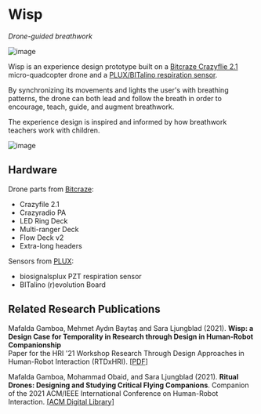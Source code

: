 # Wisp

*Drone-guided breathwork*

![image](https://user-images.githubusercontent.com/1661078/133905635-a8c8c75d-d044-445e-a5ed-cc29f1b67bbf.png)

Wisp is an experience design prototype built on a [Bitcraze Crazyflie 2.1](https://www.bitcraze.io/) micro-quadcopter drone and a [PLUX/BITalino respiration sensor](https://plux.info/).

By synchronizing its movements and lights the user's with breathing patterns, the drone can both lead and follow the breath in order to encourage, teach, guide, and augment breathwork. 

The experience design is inspired and informed by how breathwork teachers work with children.

![image](https://user-images.githubusercontent.com/1661078/133905716-d94cf82b-4945-4aab-a3fb-4b31a2e94cc7.png)

## Hardware

Drone parts from [Bitcraze](https://www.bitcraze.io/):

- Crazyfile 2.1
- Crazyradio PA
- LED Ring Deck
- Multi-ranger Deck
- Flow Deck v2
- Extra-long headers

Sensors from [PLUX](https://plux.info/content/9-about-us):

- biosignalsplux PZT respiration sensor
- BITalino (r)evolution Board

## Related Research Publications

Mafalda Gamboa, Mehmet Aydın Baytaş and Sara Ljungblad (2021). **Wisp: a Design Case for Temporality in Research through Design in Human-Robot Companionship**  
Paper for the HRI '21 Workshop Research Through Design Approaches in Human-Robot Interaction (RTDxHRI). [\[PDF\]](https://www.baytas.net/research/pub/2021_HRI_Wisp.pdf)

Mafalda Gamboa, Mohammad Obaid, and Sara Ljungblad (2021). **Ritual Drones: Designing and Studying Critical Flying Companions**. Companion of the 2021 ACM/IEEE International Conference on Human-Robot Interaction. [\[ACM Digital Library\]](https://dl.acm.org/doi/abs/10.1145/3434074.3446363)
